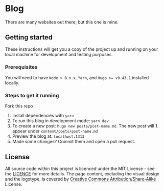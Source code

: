 # Blog
There are many websites out there, but this one is mine.

## Getting started

These instructions will get you a copy of the project up and running on your local machine for development and testing purposes.

### Prerequisites

You will need to have `Node > 8.x.x`, `Yarn`, and `Hugo >= v0.43.1` installed locally.

### Steps to get it running

Fork this repo
1. Install dependencies with `yarn`
1. To run this blog in development mode: `yarn dev`
1. To create a new post: `hugo new posts/post-name.md`. The new post will 1. appear under `content/posts/post-name.md`
1. Preview the blog at: `localhost:1313`
1. Made some changes? Commit them and open a pull request.

## License

All source code within this project is licenced under the MIT License - see the [LICENCE](./LICENSE) for more details. The page content, excluding the visual design and the logotype, is covered by [Creative Commons Attribution/Share-Alike](./content/LICENSE) License.
